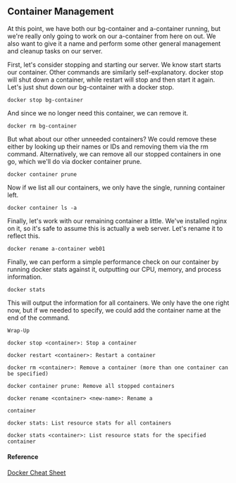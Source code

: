 ## Container Management

At this point, we have both our bg-container and a-container running, but we're really only going to work on our a-container from here on out. We also want to give it a name and perform some other general management and cleanup tasks on our server.

First, let's consider stopping and starting our server. We know start starts our container. Other commands are similarly self-explanatory. docker stop will shut down a container, while restart will stop and then start it again. Let's just shut down our bg-container with a docker stop.

```
docker stop bg-container
```
And since we no longer need this container, we can remove it.

```
docker rm bg-container
```
But what about our other unneeded containers? We could remove these either by looking up their names or IDs and removing them via the rm command. Alternatively, we can remove all our stopped containers in one go, which we'll do via docker container prune.

```
docker container prune
```
Now if we list all our containers, we only have the single, running container left.
```
docker container ls -a
```

Finally, let's work with our remaining container a little. We've installed nginx on it, so it's safe to assume this is actually a web server. Let's rename it to reflect this.

```
docker rename a-container web01
```
Finally, we can perform a simple performance check on our container by running docker stats against it, outputting our CPU, memory, and process information.

```
docker stats
```
This will output the information for all containers. We only have the one right now, but if we needed to specify, we could add the container name at the end of the command.

`Wrap-Up`
```
docker stop <container>: Stop a container

docker restart <container>: Restart a container

docker rm <container>: Remove a container (more than one container can be specified)

docker container prune: Remove all stopped containers

docker rename <container> <new-name>: Rename a

container

docker stats: List resource stats for all containers

docker stats <container>: List resource stats for the specified container
```
#### Reference
[Docker Cheat Sheet](https://www.docker.com/sites/default/files/d8/2019-09/docker-cheat-sheet.pdf)
